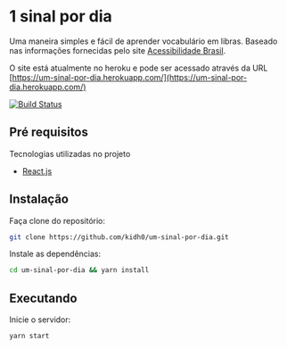 # 1 sinal por dia

Uma maneira simples e fácil de aprender vocabulário em libras.
Baseado nas informações fornecidas pelo site [Acessibilidade Brasil](http://www.acessibilidadebrasil.org.br).

O site está atualmente no heroku e pode ser acessado através da URL [https://um-sinal-por-dia.herokuapp.com/](https://um-sinal-por-dia.herokuapp.com/)

[![Build Status](https://travis-ci.org/kidh0/um-sinal-por-dia.svg?branch=master)](https://travis-ci.org/kidh0/um-sinal-por-dia)

## Pré requisitos

Tecnologias utilizadas no projeto

- [React.js](https://reactjs.org/)

## Instalação

Faça clone do repositório:

```sh
git clone https://github.com/kidh0/um-sinal-por-dia.git
```

Instale as dependências:

```sh
cd um-sinal-por-dia && yarn install
```

## Executando

Inicie o servidor:

```sh
yarn start
```
